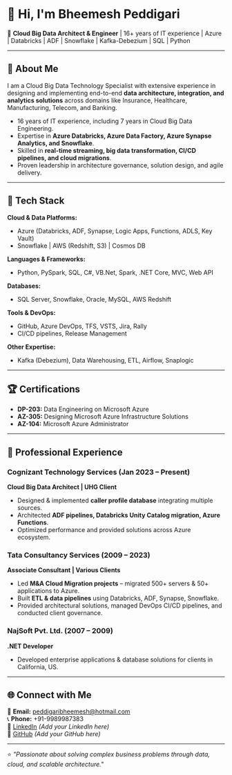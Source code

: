 # 👋 Hi, I'm Bheemesh Peddigari  

🚀 **Cloud Big Data Architect & Engineer** | 16+ years of IT experience | Azure | Databricks | ADF | Snowflake | Kafka-Debezium | SQL | Python  

---

## 🌟 About Me  
I am a Cloud Big Data Technology Specialist with extensive experience in designing and implementing end-to-end **data architecture, integration, and analytics solutions** across domains like Insurance, Healthcare, Manufacturing, Telecom, and Banking.  

- 16 years of IT experience, including 7 years in Cloud Big Data Engineering.  
- Expertise in **Azure Databricks, Azure Data Factory, Azure Synapse Analytics, and Snowflake**.  
- Skilled in **real-time streaming, big data transformation, CI/CD pipelines, and cloud migrations**.  
- Proven leadership in architecture governance, solution design, and agile delivery.  

---

## 🔧 Tech Stack  

**Cloud & Data Platforms:**  
- Azure (Databricks, ADF, Synapse, Logic Apps, Functions, ADLS, Key Vault)  
- Snowflake | AWS (Redshift, S3) | Cosmos DB  

**Languages & Frameworks:**  
- Python, PySpark, SQL, C#, VB.Net, Spark, .NET Core, MVC, Web API  

**Databases:**  
- SQL Server, Snowflake, Oracle, MySQL, AWS Redshift  

**Tools & DevOps:**  
- GitHub, Azure DevOps, TFS, VSTS, Jira, Rally  
- CI/CD pipelines, Release Management  

**Other Expertise:**  
- Kafka (Debezium), Data Warehousing, ETL, Airflow, Snaplogic  

---

## 🏆 Certifications  
- **DP-203:** Data Engineering on Microsoft Azure  
- **AZ-305:** Designing Microsoft Azure Infrastructure Solutions  
- **AZ-104:** Microsoft Azure Administrator  

---

## 💼 Professional Experience  

### Cognizant Technology Services (Jan 2023 – Present)  
**Cloud Big Data Architect | UHG Client**  
- Designed & implemented **caller profile database** integrating multiple sources.  
- Architected **ADF pipelines, Databricks Unity Catalog migration, Azure Functions**.  
- Optimized performance and provided solutions across Azure ecosystem.  

### Tata Consultancy Services (2009 – 2023)  
**Associate Consultant | Various Clients**  
- Led **M&A Cloud Migration projects** – migrated 500+ servers & 50+ applications to Azure.  
- Built **ETL & data pipelines** using Databricks, ADF, Synapse, Snowflake.  
- Provided architectural solutions, managed DevOps CI/CD pipelines, and conducted client governance.  

### NajSoft Pvt. Ltd. (2007 – 2009)  
**.NET Developer**  
- Developed enterprise applications & database solutions for clients in California, US.  

---

## 🌐 Connect with Me  
📧 **Email:** peddigaribheemesh@hotmail.com  
📞 **Phone:** +91-9989987383  
💼 [LinkedIn](https://www.linkedin.com/) *(Add your LinkedIn here)*  
🐙 [GitHub](https://github.com/) *(Add your GitHub here)*  

---

⭐️ *"Passionate about solving complex business problems through data, cloud, and scalable architecture."*  
